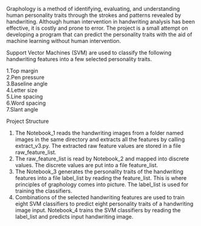 Graphology is a method of identifying, evaluating, and understanding human personality traits through the strokes and patterns revealed by handwriting. Although human intervention in handwriting analysis has been effective, it is costly and prone to error. The project is a small attempt on developing a program that can predict the personality traits with the aid of machine learning without human intervention.

Support Vector Machines (SVM) are used to classify the following handwriting features into a few selected personality traits.

1.Top margin <br>
2.Pen pressure<br>
3.Baseline angle<br>
4.Letter size<br>
5.Line spacing<br>
6.Word spacing<br>
7.Slant angle<br>

Project Structure <br>

1. The Notebook_1 reads the handwriting images from a folder named images in the same directory and extracts all the features by calling extract_v3.py. The extracted raw feature values are stored in a file raw_feature_list.<br>
2. The raw_feature_list is read by Notebook_2 and mapped into discrete values. The discrete values are put into a file feature_list. <br>
3. The Notebook_3 generates the personality traits of the handwriting features into a file label_list by reading the feature_list. This is where principles of graphology comes into picture. The label_list is used for training the classifiers.<br>
4. Combinations of the selected handwriting features are used to train eight SVM classifiers to predict eight personality traits of a handwriting image input. Notebook_4 trains the SVM classifiers by reading the label_list and predicts input handwriting image. <br>
